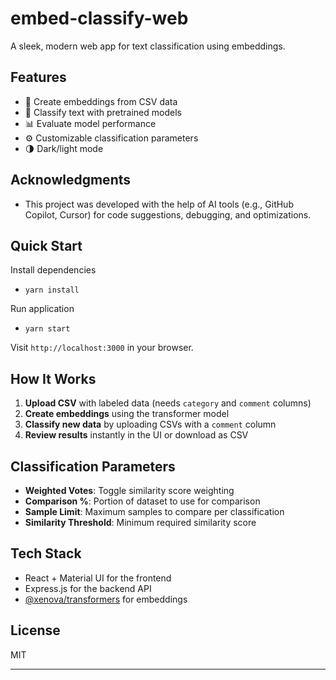 # embed-classify-web

A sleek, modern web app for text classification using embeddings.

## Features

- 🔄 Create embeddings from CSV data
- 🧠 Classify text with pretrained models
- 📊 Evaluate model performance
- ⚙️ Customizable classification parameters
- 🌗 Dark/light mode

## Acknowledgments
- This project was developed with the help of AI tools (e.g., GitHub Copilot, Cursor) for code suggestions, debugging, and optimizations.

## Quick Start

Install dependencies

- `yarn install`

Run application

- `yarn start`

Visit `http://localhost:3000` in your browser.

## How It Works

1. **Upload CSV** with labeled data (needs `category` and `comment` columns)
2. **Create embeddings** using the transformer model
3. **Classify new data** by uploading CSVs with a `comment` column
4. **Review results** instantly in the UI or download as CSV

## Classification Parameters

- **Weighted Votes**: Toggle similarity score weighting
- **Comparison %**: Portion of dataset to use for comparison
- **Sample Limit**: Maximum samples to compare per classification
- **Similarity Threshold**: Minimum required similarity score

## Tech Stack

- React + Material UI for the frontend
- Express.js for the backend API
- [@xenova/transformers](https://huggingface.co/Xenova/all-MiniLM-L6-v2) for embeddings

## License

MIT

---
